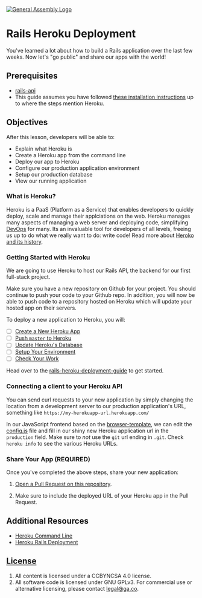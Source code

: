 [![General Assembly Logo](https://camo.githubusercontent.com/1a91b05b8f4d44b5bbfb83abac2b0996d8e26c92/687474703a2f2f692e696d6775722e636f6d2f6b6538555354712e706e67)](https://generalassemb.ly/education/web-development-immersive)

# Rails Heroku Deployment

You've learned a lot about how to build a Rails application over the last few
weeks. Now let's "go public" and share our apps with the world!

## Prerequisites

- [rails-api](https://git.generalassemb.ly/ga-wdi-boston/rails-api)
- This guide assumes you have followed [these installation instructions](https://git.generalassemb.ly/ga-wdi-boston/rails-api-template#installation)
  up to where the steps mention Heroku.

## Objectives

After this lesson, developers will be able to:

- Explain what Heroku is
- Create a Heroku app from the command line
- Deploy our app to Heroku
- Configure our production application environment
- Setup our production database
- View our running application

### What is Heroku?

Heroku is a PaaS (Platform as a Service) that enables developers to quickly deploy, scale and manage their applciations on the web. Heroku manages many aspects of managing a web server and deploying code, simplifying [DevOps](https://en.wikipedia.org/wiki/DevOps) for many.  Its an invaluable tool for developers of all levels, freeing us up to do what we really want to do: write code! Read more about [Heroko and its history](https://generalassemb.ly/coding/full-stack-web-development/heroku). 


### Getting Started with Heroku

We are going to use Heroku to host our Rails API, the backend for our first full-stack project. 

Make sure you have a new repository on Github for your project. You should continue to push your code to your Github repo. In addition, you will now be able to push code to a repository hosted on Heroku which will update your hosted app on their servers.

To deploy a new application to Heroku, you will:

- [ ] [Create a New Heroku App](https://git.generalassemb.ly/ga-wdi-boston/rails-api-template#create-a-new-heroku-app)
- [ ] [Push `master` to Heroku](https://git.generalassemb.ly/ga-wdi-boston/rails-api-template#push-master-to-heroku)
- [ ] [Update Heroku's Database](https://git.generalassemb.ly/ga-wdi-boston/rails-api-template#update-herokus-database)
- [ ] [Setup Your Environment](https://git.generalassemb.ly/ga-wdi-boston/rails-api-template#setup-your-production-environment)
- [ ] [Check Your Work](https://git.generalassemb.ly/ga-wdi-boston/rails-api-template#run-your-server)

Head over to the [rails-heroku-deployment-guide](git.generalassemb.ly/ga-wdi-boston/rails-api-template/rails-heroku-deployment-guide.md) to get started.

### Connecting a client to your Heroku API

You can send curl requests to your new application by simply changing the location from a development server to our production application's URL, something like `https://my-herokuapp-url.herokuapp.com/`

In our JavaScript frontend based on the [browser-template](https://git.generalassemb.ly/ga-wdi-boston/browser-template), we can edit the [config.js](https://git.generalassemb.ly/ga-wdi-boston/browser-template/blob/master/assets/scripts/config.js) file and fill in our shiny new Heroku application url in the `production` field. Make sure to _not_ use the `git` url ending in `.git`. Check `heroku info` to see the various Heroku URLs.

### Share Your App **(REQUIRED)**

Once you've completed the above steps, share your new application: 

1. [Open a Pull Request on this repository](https://git.generalassemb.ly/ga-wdi-boston/rails-heroku-setup-guide/compare).

1. Make sure to include the deployed URL of your Heroku app in the Pull Request.


## Additional Resources

- [Heroku Command Line](https://devcenter.heroku.com/categories/command-line)
- [Heroku Rails Deployment](https://devcenter.heroku.com/articles/getting-started-with-rails5)

## [License](LICENSE)

1. All content is licensed under a CC­BY­NC­SA 4.0 license.
1. All software code is licensed under GNU GPLv3. For commercial use or
    alternative licensing, please contact legal@ga.co.
